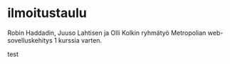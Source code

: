 # ilmoitustaulu
Robin Haddadin, Juuso Lahtisen ja Olli Kolkin ryhmätyö Metropolian web-sovelluskehitys 1 kurssia varten.

test